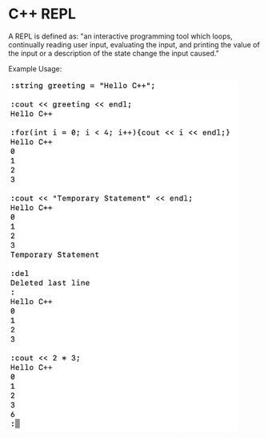 # C++ REPL
A REPL is defined as: "an interactive programming tool which loops, continually reading user input, evaluating the input, and printing the value of the input or a description of the state change the input caused."

Example Usage:

<img src="Screenshot/Screenshot.png" alt="drawing" width="460" height="700"/>
